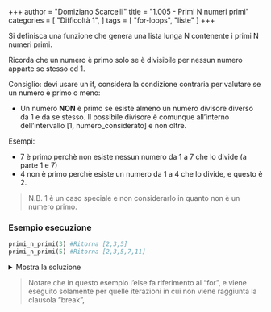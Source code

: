 +++
author = "Domiziano Scarcelli"
title = "1.005 - Primi N numeri primi"
categories = [
    "Difficoltà 1",
]
tags = [
    "for-loops",
    "liste"
]
+++

Si definisca una funzione che genera una lista lunga N contenente i primi N numeri primi.

Ricorda che un numero è primo solo se è divisibile per nessun numero apparte se stesso ed 1.

Consiglio: devi usare un if,  considera la condizione contraria per valutare se un numero è primo o meno:

- Un numero **NON** è primo se esiste almeno un numero divisore diverso da 1 e da se stesso. Il possibile divisore è comunque all’interno dell’intervallo [1, numero_considerato] e non oltre.

Esempi: 

- 7 è primo perchè non esiste nessun numero da 1 a 7 che lo divide (a parte 1 e 7)
- 4 non è primo perchè esiste un numero da 1 a 4 che lo divide, e questo è 2.

> N.B. 1 è un caso speciale e non considerarlo in quanto non è un numero primo.

### Esempio esecuzione

```python
primi_n_primi(3) #Ritorna [2,3,5]
primi_n_primi(5) #Ritorna [2,3,5,7,11]
```

<details>
<summary>Mostra la soluzione</summary>


Soluzione con una funzione di utilità che viene utilizzata come condizione:
```python
def primo(n):
    """
    Ritorna True se n è primo, False altrimenti
    """
    for i in range(2, n):
        if n % i == 0:
            return False
    return True

def num_primi(n):
    """
    Ritorna la lista dei primi n numeri primi 
    (usa la funzione primo(n) per capire se un numero è primo o meno)
    """
    lista = []
    numero_corrente = 2
    while len(lista) < n:
        if primo(numero_corrente):
            lista.append(numero_corrente)
        numero_corrente += 1
    return lista
```

Soluzione con un "break" e il controllo direttamente all'interno del for
```python
def num_primi_unificato(n):
		"""
		Ritorna la lista dei primi n numeri primi 
		"""
    lista = []
    numero_corrente = 2
    while len(lista) < n:
        for i in range(2, numero_corrente): #Guardo tutti i numeri che vanno da 2 a num_corrente - 1
            if numero_corrente % i == 0: #Se trovo un numero 'i' che lo divide, allora num_corrente non`e primo
                break #Interrompo il ciclo for
        else: #Questo else si riferisce al for, e viene eseguito solo per quelle iterazioni che non raggiungono la clausola "break" (numeri primi)
            lista.append(numero_corrente)  
        numero_corrente += 1
    return lista
```

</details>

> Notare che in questo esempio l’else fa riferimento al “for”, e viene eseguito solamente per quelle iterazioni in cui non viene raggiunta la clausola “break”, 
